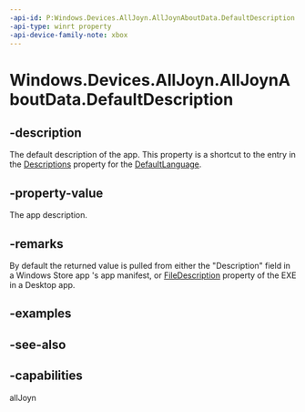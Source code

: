 ```yaml
---
-api-id: P:Windows.Devices.AllJoyn.AllJoynAboutData.DefaultDescription
-api-type: winrt property
-api-device-family-note: xbox
---
```


<!-- Property syntax
public string DefaultDescription { get;  set; }
-->

# Windows.Devices.AllJoyn.AllJoynAboutData.DefaultDescription

## -description
The default description of the app. This property is a shortcut to the entry in the [Descriptions](alljoynaboutdata_descriptions.md) property for the [DefaultLanguage](alljoynaboutdataview_defaultlanguage.md).

## -property-value
The app description.

## -remarks
By default the returned value is pulled from either the "Description" field in a Windows Store app 's app manifest, or [FileDescription](https://msdn.microsoft.com/en-us/library/windows/desktop/bb760697(v=vs.85).aspx) property of the EXE in a Desktop app.

## -examples

## -see-also


## -capabilities
allJoyn
